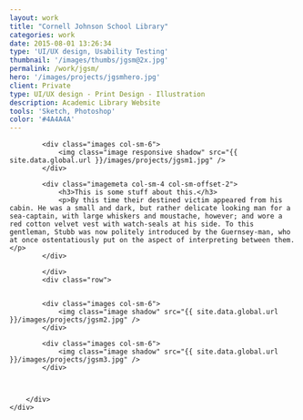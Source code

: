 ```yaml
---
layout: work
title: "Cornell Johnson School Library"
categories: work
date: 2015-08-01 13:26:34
type: 'UI/UX design, Usability Testing'
thumbnail: '/images/thumbs/jgsm@2x.jpg'
permalink: /work/jgsm/
hero: '/images/projects/jgsmhero.jpg'
client: Private
type: UI/UX design - Print Design - Illustration
description: Academic Library Website
tools: 'Sketch, Photoshop'
color: '#4A4A4A'
---
```


<section class="projectsection">
    <div class="container">
        <div class="row">
  
            <div class="images col-sm-6">
                <img class="image responsive shadow" src="{{ site.data.global.url }}/images/projects/jgsm1.jpg" />
            </div>
            
            <div class="imagemeta col-sm-4 col-sm-offset-2">
                <h3>This is some stuff about this.</h3>
                <p>By this time their destined victim appeared from his cabin. He was a small and dark, but rather delicate looking man for a sea-captain, with large whiskers and moustache, however; and wore a red cotton velvet vest with watch-seals at his side. To this gentleman, Stubb was now politely introduced by the Guernsey-man, who at once ostentatiously put on the aspect of interpreting between them.</p>
            </div>
            
            </div>
            <div class="row">
            

            <div class="images col-sm-6">
                <img class="image shadow" src="{{ site.data.global.url }}/images/projects/jgsm2.jpg" />
            </div>

            <div class="images col-sm-6">
                <img class="image shadow" src="{{ site.data.global.url }}/images/projects/jgsm3.jpg" />
            </div>



        </div>   
    </div>
</section>